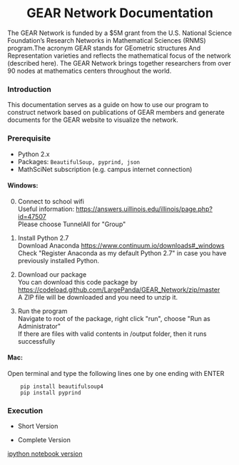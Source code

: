 <h1 align = "center"> GEAR Network Documentation </h1>
The GEAR Network is funded by a $5M grant from the U.S. National Science Foundation’s Research Networks in Mathematical Sciences (RNMS) program.The acronym GEAR stands for GEometric structures And Representation varieties and reflects the mathematical focus of the network (described here).  The GEAR Network brings together researchers from over 90 nodes at mathematics centers throughout the world. 

### Introduction
This documentation serves as a guide on how to use our program to construct network based on publications of GEAR members and generate documents for the GEAR website to visualize the network. 

### Prerequisite
* Python 2.x    
* Packages: `BeautifulSoup, pyprind, json`     
* MathSciNet subscription (e.g. campus internet connection)

#### Windows:   
0. Connect to school wifi    
Useful information: https://answers.uillinois.edu/illinois/page.php?id=47507    
Please choose TunnelAll for "Group"


1. Install Python 2.7    
Download Anaconda https://www.continuum.io/downloads#_windows    
Check "Register Anaconda as my default Python 2.7" in case you have previously installed Python.    
2. Download our package    
You can download this code package by https://codeload.github.com/LargePanda/GEAR_Network/zip/master    
A ZIP file will be downloaded and you need to unzip it.    
3. Run the program     
Navigate to root of the package, right click "run", choose "Run as Administrator"    
If there are files with valid contents in /output folder, then it runs successfully    

#### Mac:
Open terminal and type the following lines one by one ending with ENTER    
```
    pip install beautifulsoup4
    pip install pyprind
```

### Execution
* Short Version     

* Complete Version

[ipython notebook version](https://github.com/LargePanda/GEAR_Network/blob/master/GEAR_NETWORK.ipynb)
